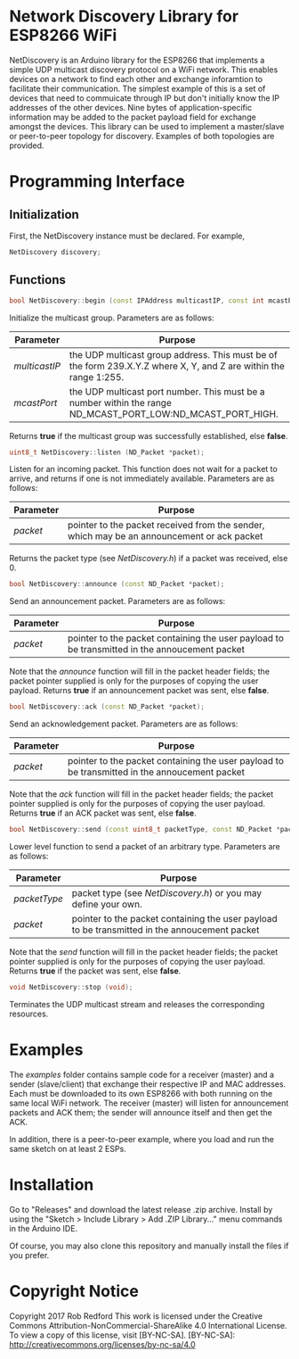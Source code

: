 # Network Discovery Library for ESP8266 WiFi
NetDiscovery is an Arduino library for the ESP8266 that implements a simple UDP multicast discovery protocol on a WiFi network.
This enables devices on a network to find each other and exchange inforamtion to facilitate their communication.
The simplest example of this is a set of devices that need to commuicate through IP but don't
initially know the IP addresses of the other devices.
Nine bytes of application-specific information may be added to the packet payload field for exchange amongst the devices.
This library can be used to implement a master/slave or peer-to-peer topology for discovery. 
Examples of both topologies are provided.

# Programming Interface
## Initialization
First, the NetDiscovery instance must be declared. For example,
```C++
NetDiscovery discovery;
```
## Functions
```C++
bool NetDiscovery::begin (const IPAddress multicastIP, const int mcastPort);
```
Initialize the multicast group.
Parameters are as follows:

|Parameter|Purpose|
|---|---|
|_multicastIP_|the UDP multicast group address. This must be of the form 239.X.Y.Z where X, Y, and Z are within the range 1:255.|
|_mcastPort_|the UDP multicast port number. This must be a number within the range ND_MCAST_PORT_LOW:ND_MCAST_PORT_HIGH.| 

Returns __true__ if the multicast group was successfully established, else __false__.

```C++
uint8_t NetDiscovery::listen (ND_Packet *packet);
```

Listen for an incoming packet. This function does not wait for a packet to arrive, and returns if one is not immediately available.
Parameters are as follows:

|Parameter|Purpose|
|---|---|
|_packet_|pointer to the packet received from the sender, which may be an announcement or ack packet

Returns the packet type (see _NetDiscovery.h_) if a packet was received, else 0.

```C++
bool NetDiscovery::announce (const ND_Packet *packet);
```

Send an announcement packet.
Parameters are as follows:

|Parameter|Purpose|
|---|---|
|_packet_|pointer to the packet containing the user payload to be transmitted in the annoucement packet|

Note that the _announce_ function will fill in the packet header fields;
the packet pointer supplied is only for the purposes of copying the user payload.
Returns __true__ if an announcement packet was sent, else __false__.

```C++
bool NetDiscovery::ack (const ND_Packet *packet);
```

Send an acknowledgement packet.
Parameters are as follows:

|Parameter|Purpose|
|---|---|
|_packet_|pointer to the packet containing the user payload to be transmitted in the annoucement packet|

Note that the _ack_ function will fill in the packet header fields;
the packet pointer supplied is only for the purposes of copying the user payload.
Returns __true__ if an ACK packet was sent, else __false__.

```C++
bool NetDiscovery::send (const uint8_t packetType, const ND_Packet *packet);
```

Lower level function to send a packet of an arbitrary type.
Parameters are as follows:

|Parameter|Purpose|
|---|---|
|_packetType_|packet type (see _NetDiscovery.h_) or you may define your own.|
|_packet_|pointer to the packet containing the user payload to be transmitted in the annoucement packet|

Note that the _send_ function will fill in the packet header fields;
the packet pointer supplied is only for the purposes of copying the user payload.
Returns __true__ if the packet was sent, else __false__.

```C++
void NetDiscovery::stop (void);
```

Terminates the UDP multicast stream and releases the corresponding resources.


# Examples
The _examples_ folder contains sample code for a receiver (master) and a sender (slave/client) that exchange their respective IP and MAC addresses.
Each must be downloaded to its own ESP8266 with both running on the same local WiFi network.
The receiver (master) will listen for announcement packets and ACK them;
the sender will announce itself and then get the ACK.

In addition, there is a peer-to-peer example, where you load and run the same sketch on at least 2 ESPs.

# Installation

Go to "Releases" and download the latest release .zip archive.
Install by using the "Sketch > Include Library > Add .ZIP Library..." menu commands in the Arduino IDE.

Of course, you may also clone this repository and manually install the files if you prefer.

# Copyright Notice

Copyright 2017 Rob Redford
This work is licensed under the Creative Commons Attribution-NonCommercial-ShareAlike 4.0 International License.
To view a copy of this license, visit [BY-NC-SA].
[BY-NC-SA]: http://creativecommons.org/licenses/by-nc-sa/4.0
